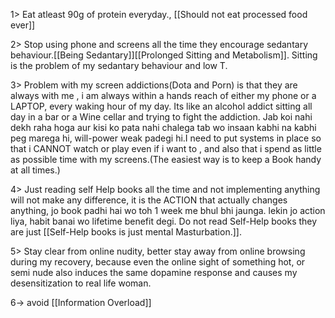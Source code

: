 
1> Eat atleast 90g of protein everyday., [[Should not eat processed food ever]]

2> Stop using phone and screens all the time they encourage sedantary behaviour.[[Being Sedantary]][[Prolonged Sitting and Metabolism]]. Sitting is the problem of my sedantary behaviour and low T.

3> Problem with my screen addictions(Dota and Porn) is that they are always with me , i am always within a hands reach of either my phone or a LAPTOP, every waking hour of my day. Its like an alcohol addict sitting all day in a bar or a Wine cellar and trying to fight the addiction. Jab koi nahi dekh raha hoga aur kisi ko pata nahi chalega tab wo insaan kabhi na kabhi peg marega hi, will-power weak padegi hi.I need to put systems in place so that i CANNOT watch or play even if i want to , and also that i spend as little as possible time with my screens.(The easiest way is to keep a Book handy at all times.)

4> Just reading self Help books all the time and not implementing anything will not make any difference, it is the ACTION that actually changes anything, jo book padhi hai wo toh 1 week me bhul bhi jaunga. lekin jo action liya, habit banai wo lifetime benefit degi. Do not read Self-Help books they are just [[Self-Help books is just mental Masturbation.]].

5> Stay clear from online nudity, better stay away from online browsing during my recovery, because even the online sight of something hot, or semi nude also induces the same dopamine response and causes my desensitization to real life woman.

6-> avoid [[Information Overload]]